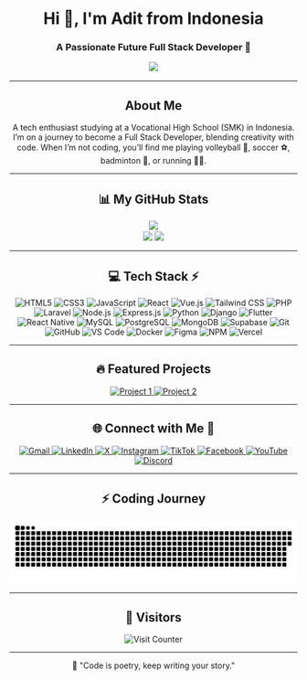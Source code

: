 <h1 align="center">Hi 👋, I'm Adit from Indonesia</h1>
<h3 align="center">A Passionate Future Full Stack Developer 🚀</h3>

<p align="center">
  <img src="https://media.giphy.com/media/L1R1tvI9svkIWwpVYr/giphy.gif" height="150" />
</p>

---

<h2 align="center">About Me</h2>

<p align="center">
  A tech enthusiast studying at a Vocational High School (SMK) in Indonesia. I’m on a journey to become a Full Stack Developer, blending creativity with code. When I’m not coding, you’ll find me playing volleyball 🏐, soccer ⚽, badminton 🏸, or running 🏃‍♂️.
</p>

---

<!-- Stats -->
<h2 align="center">📊 My GitHub Stats</h2>
<div align="center">
  <img src="https://github-readme-stats.vercel.app/api?username=rdtyaandr&theme=aura&hide_border=true&include_all_commits=true&count_private=true" width="55%" /> <br/>
  <img src="https://github-readme-streak-stats.herokuapp.com/?user=rdtyaandr&theme=aura&hide_border=true" width="50%" />
  <img src="https://github-readme-stats.vercel.app/api/top-langs/?username=rdtyaandr&theme=aura&hide_border=true&include_all_commits=true&count_private=true&layout=compact" width="36%" /> <br/>
</div>

---

<!-- Tech Stack -->
<h2 align="center">💻 Tech Stack ⚡</h2>
<div align="center">
  <img src="https://img.shields.io/badge/html5-%23E34F26.svg?style=for-the-badge&logo=html5&logoColor=white" alt="HTML5" />
  <img src="https://img.shields.io/badge/css3-%231572B6.svg?style=for-the-badge&logo=css3&logoColor=white" alt="CSS3" />
  <img src="https://img.shields.io/badge/javascript-%23323330.svg?style=for-the-badge&logo=javascript&logoColor=%23F7DF1E" alt="JavaScript" />
  <img src="https://img.shields.io/badge/react-%2320232a.svg?style=for-the-badge&logo=react&logoColor=%2361DAFB" alt="React" />
  <img src="https://img.shields.io/badge/vue.js-%234FC08D.svg?style=for-the-badge&logo=vuedotjs&logoColor=white" alt="Vue.js" />
  <img src="https://img.shields.io/badge/tailwindcss-%2338B2AC.svg?style=for-the-badge&logo=tailwind-css&logoColor=white" alt="Tailwind CSS" />
  <img src="https://img.shields.io/badge/php-%23777BB4.svg?style=for-the-badge&logo=php&logoColor=white" alt="PHP" />
  <img src="https://img.shields.io/badge/laravel-%23FF2D20.svg?style=for-the-badge&logo=laravel&logoColor=white" alt="Laravel" />
  <img src="https://img.shields.io/badge/node.js-%236DA55F.svg?style=for-the-badge&logo=node.js&logoColor=white" alt="Node.js" />
  <img src="https://img.shields.io/badge/express.js-%23404D59.svg?style=for-the-badge&logo=express&logoColor=white" alt="Express.js" />
  <img src="https://img.shields.io/badge/python-%233370A0.svg?style=for-the-badge&logo=python&logoColor=white" alt="Python" />
  <img src="https://img.shields.io/badge/django-%23092E20.svg?style=for-the-badge&logo=django&logoColor=white" alt="Django" />
  <img src="https://img.shields.io/badge/flutter-%2302569B.svg?style=for-the-badge&logo=flutter&logoColor=white" alt="Flutter" />
  <img src="https://img.shields.io/badge/react%20native-%2320232a.svg?style=for-the-badge&logo=react&logoColor=%2361DAFB" alt="React Native" />
  <img src="https://img.shields.io/badge/mysql-%234479A1.svg?style=for-the-badge&logo=mysql&logoColor=white" alt="MySQL" />
  <img src="https://img.shields.io/badge/postgresql-%23336791.svg?style=for-the-badge&logo=postgresql&logoColor=white" alt="PostgreSQL" />
  <img src="https://img.shields.io/badge/mongodb-%2347A248.svg?style=for-the-badge&logo=mongodb&logoColor=white" alt="MongoDB" />
  <img src="https://img.shields.io/badge/supabase-%233ECF8E.svg?style=for-the-badge&logo=supabase&logoColor=white" alt="Supabase" />
  <img src="https://img.shields.io/badge/git-%23F05032.svg?style=for-the-badge&logo=git&logoColor=white" alt="Git" />
  <img src="https://img.shields.io/badge/github-%23121011.svg?style=for-the-badge&logo=github&logoColor=white" alt="GitHub" />
  <img src="https://img.shields.io/badge/vscode-%23007ACC.svg?style=for-the-badge&logo=visual-studio-code&logoColor=white" alt="VS Code" />
  <img src="https://img.shields.io/badge/docker-%232496ED.svg?style=for-the-badge&logo=docker&logoColor=white" alt="Docker" />
  <img src="https://img.shields.io/badge/figma-%23F24E1E.svg?style=for-the-badge&logo=figma&logoColor=white" alt="Figma" />
  <img src="https://img.shields.io/badge/npm-%23CB3837.svg?style=for-the-badge&logo=npm&logoColor=white" alt="NPM" />
  <img src="https://img.shields.io/badge/vercel-%23000000.svg?style=for-the-badge&logo=vercel&logoColor=white" alt="Vercel" />
</div>

---

<!-- Featured Projects -->
<h2 align="center">🔥 Featured Projects</h2>
<div align="center">
  <a href="https://github.com/rdtyaandr/project-1">
    <img src="https://github-readme-stats.vercel.app/api/pin/?username=rdtyaandr&repo=project-1&theme=aura&hide_border=true" width="45%" alt="Project 1" />
  </a>
  <a href="https://github.com/rdtyaandr/project-2">
    <img src="https://github-readme-stats.vercel.app/api/pin/?username=rdtyaandr&repo=project-2&theme=aura&hide_border=true" width="45%" alt="Project 2" />
  </a>
</div>

---

<!-- Social Connections -->
<h2 align="center">🌐 Connect with Me 🍬</h2>
<div align="center">
  <a href="mailto:adit@example.com">
    <img src="https://img.shields.io/badge/Gmail-%23D14836.svg?style=for-the-badge&logo=gmail&logoColor=white" alt="Gmail" />
  </a>
  <a href="https://linkedin.com/in/aditya-profile">
    <img src="https://img.shields.io/badge/LinkedIn-%230077B5.svg?style=for-the-badge&logo=linkedin&logoColor=white" alt="LinkedIn" />
  </a>
  <a href="https://twitter.com/adit_tweet">
    <img src="https://img.shields.io/badge/X-%23000000.svg?style=for-the-badge&logo=x&logoColor=white" alt="X" />
  </a>
  <a href="https://instagram.com/adit_insta">
    <img src="https://img.shields.io/badge/Instagram-%23E4405F.svg?style=for-the-badge&logo=instagram&logoColor=white" alt="Instagram" />
  </a>
  <a href="https://tiktok.com/@adit_tiktok">
    <img src="https://img.shields.io/badge/TikTok-%23000000.svg?style=for-the-badge&logo=tiktok&logoColor=white" alt="TikTok" />
  </a>
  <a href="https://facebook.com/adit_fb">
    <img src="https://img.shields.io/badge/Facebook-%231877F2.svg?style=for-the-badge&logo=facebook&logoColor=white" alt="Facebook" />
  </a>
  <a href="https://youtube.com/@adit_youtube">
    <img src="https://img.shields.io/badge/YouTube-%23FF0000.svg?style=for-the-badge&logo=youtube&logoColor=white" alt="YouTube" />
  </a>
  <a href="https://discord.com/users/adit_discord">
    <img src="https://img.shields.io/badge/Discord-%235865F2.svg?style=for-the-badge&logo=discord&logoColor=white" alt="Discord" />
  </a>
</div>

---

<!-- Snake Animation -->
<h2 align="center">⚡ Coding Journey</h2>
<div align="center">
  <picture>
    <source media="(prefers-color-scheme: dark)" srcset="dist/github-snake-dark.svg" />
    <source media="(prefers-color-scheme: light)" srcset="dist/github-snake.svg" />
    <img alt="github-snake" src="dist/github-snake.svg" />
  </picture>
</div>

---

<!-- Visit Counter -->
<h2 align="center">👀 Visitors</h2>
<div align="center">
  <img src="https://visitcount.itsvg.in/api?id=rdtyaandr&icon=0&color=9" alt="Visit Counter" />
</div>

---

<p align="center">🌟 "Code is poetry, keep writing your story."</p>
